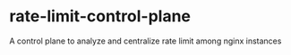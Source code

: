 # rate-limit-control-plane
A control plane to analyze and centralize rate limit among nginx instances
